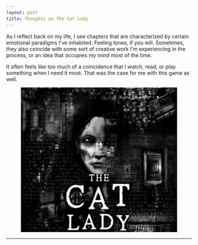 ```yaml
---
layout: post
title: Thoughts on The Cat Lady
---
```


As I reflect back on my life, I see chapters that are characterized by certain emotional paradigms I've inhabited.  Feeling tones, if you will.  Sometimes, they also coincide with some sort of creative work I'm experiencing in the process, or an idea that occupies my mind most of the time.

It often feels like too much of a coincidence that I watch, read, or play something when I need it most.  That was the case for me with this game as well.

<figure>
    <img src="../img/cat_lady_review/cl-title.png">
</figure>

---
